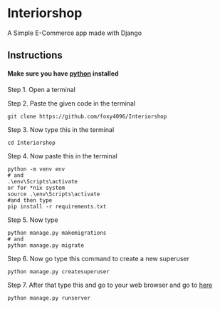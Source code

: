 # Interiorshop
A Simple E-Commerce app made with Django


<h2>Instructions</h2>

<h4>Make sure you have <a href="https://python.org/downloads/"> python</a> installed</h4>

Step 1. Open a terminal

Step 2. Paste the given code in the terminal
```
git clone https://github.com/foxy4096/Interiorshop
```
Step 3. Now type this in the terminal
```
cd Interiorshop
```
Step 4. Now paste this in the terminal
```
python -m venv env
# and 
.\env\Scripts\activate
or for *nix system
source .\env\Scripts\activate
#and then type
pip install -r requirements.txt
```
Step 5. Now type
```
python manage.py makemigrations
# and
python manage.py migrate
```
Step 6. Now go type this command to create a new superuser
```
python manage.py createsuperuser
```
Step 7. After that type this and go to your web browser and go to <a href="http://localhost:8000">here</a>
```
python manage.py runserver
```
